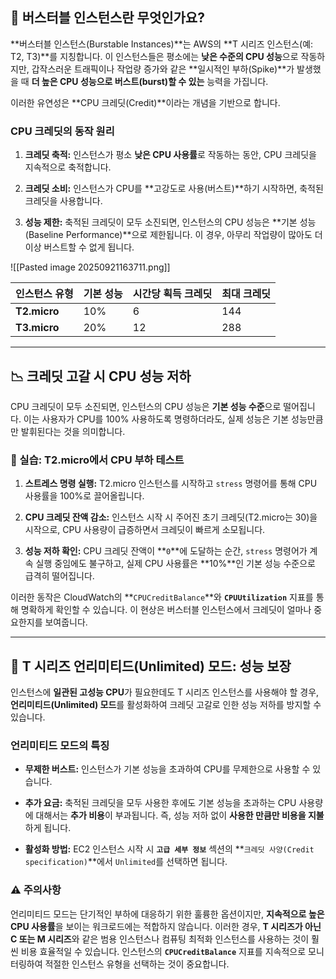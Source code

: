 
## 🚀 버스터블 인스턴스란 무엇인가요?

**버스터블 인스턴스(Burstable Instances)**는 AWS의 **T 시리즈 인스턴스(예: T2, T3)**를 지칭합니다. 이 인스턴스들은 평소에는 **낮은 수준의 CPU 성능**으로 작동하지만, 갑작스러운 트래픽이나 작업량 증가와 같은 **일시적인 부하(Spike)**가 발생했을 때 **더 높은 CPU 성능으로 버스트(burst)할 수 있는** 능력을 가집니다.

이러한 유연성은 **CPU 크레딧(Credit)**이라는 개념을 기반으로 합니다.

### CPU 크레딧의 동작 원리

1. **크레딧 축적:** 인스턴스가 평소 **낮은 CPU 사용률**로 작동하는 동안, CPU 크레딧을 지속적으로 축적합니다.
    
2. **크레딧 소비:** 인스턴스가 CPU를 **고강도로 사용(버스트)**하기 시작하면, 축적된 크레딧을 사용합니다.
    
3. **성능 제한:** 축적된 크레딧이 모두 소진되면, 인스턴스의 CPU 성능은 **기본 성능(Baseline Performance)**으로 제한됩니다. 이 경우, 아무리 작업량이 많아도 더 이상 버스트할 수 없게 됩니다.

![[Pasted image 20250921163711.png]]

|인스턴스 유형|기본 성능|시간당 획득 크레딧|최대 크레딧|
|---|---|---|---|
|**T2.micro**|10%|6|144|
|**T3.micro**|20%|12|288|

---

## 📉 크레딧 고갈 시 CPU 성능 저하

CPU 크레딧이 모두 소진되면, 인스턴스의 CPU 성능은 **기본 성능 수준**으로 떨어집니다. 이는 사용자가 CPU를 100% 사용하도록 명령하더라도, 실제 성능은 기본 성능만큼만 발휘된다는 것을 의미합니다.

### 🧪 실습: T2.micro에서 CPU 부하 테스트

1. **스트레스 명령 실행:** T2.micro 인스턴스를 시작하고 `stress` 명령어를 통해 CPU 사용률을 100%로 끌어올립니다.
    
2. **CPU 크레딧 잔액 감소:** 인스턴스 시작 시 주어진 초기 크레딧(T2.micro는 30)을 시작으로, CPU 사용량이 급증하면서 크레딧이 빠르게 소모됩니다.
    
3. **성능 저하 확인:** CPU 크레딧 잔액이 **`0`**에 도달하는 순간, `stress` 명령어가 계속 실행 중임에도 불구하고, 실제 CPU 사용률은 **10%**인 기본 성능 수준으로 급격히 떨어집니다.
    

이러한 동작은 CloudWatch의 **`CPUCreditBalance`**와 **`CPUUtilization`** 지표를 통해 명확하게 확인할 수 있습니다. 이 현상은 버스터블 인스턴스에서 크레딧이 얼마나 중요한지를 보여줍니다.

---

## 🚀 T 시리즈 언리미티드(Unlimited) 모드: 성능 보장

인스턴스에 **일관된 고성능 CPU**가 필요한데도 T 시리즈 인스턴스를 사용해야 할 경우, **언리미티드(Unlimited) 모드**를 활성화하여 크레딧 고갈로 인한 성능 저하를 방지할 수 있습니다.

### 언리미티드 모드의 특징

- **무제한 버스트:** 인스턴스가 기본 성능을 초과하여 CPU를 무제한으로 사용할 수 있습니다.
    
- **추가 요금:** 축적된 크레딧을 모두 사용한 후에도 기본 성능을 초과하는 CPU 사용량에 대해서는 **추가 비용**이 부과됩니다. 즉, 성능 저하 없이 **사용한 만큼만 비용을 지불**하게 됩니다.
    
- **활성화 방법:** EC2 인스턴스 시작 시 **`고급 세부 정보`** 섹션의 **`크레딧 사양(Credit specification)`**에서 `Unlimited`를 선택하면 됩니다.
    

### ⚠️ 주의사항

언리미티드 모드는 단기적인 부하에 대응하기 위한 훌륭한 옵션이지만, **지속적으로 높은 CPU 사용률**을 보이는 워크로드에는 적합하지 않습니다. 이러한 경우, **T 시리즈가 아닌 C 또는 M 시리즈**와 같은 범용 인스턴스나 컴퓨팅 최적화 인스턴스를 사용하는 것이 훨씬 비용 효율적일 수 있습니다. 인스턴스의 **`CPUCreditBalance`** 지표를 지속적으로 모니터링하여 적절한 인스턴스 유형을 선택하는 것이 중요합니다.